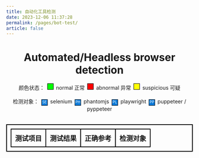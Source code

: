 ```yaml
---
title: 自动化工具检测
date: 2023-12-06 11:37:28
permalink: /pages/bot-test/
article: false
---
```

<style>
    #headless-table, #headless-table th, #headless-table td {
        border: 2px solid black;
        border-collapse: collapse;
        padding: 10px;
        text-align: center;
    }
    #headless-table th {
        font-size: large;
    }
    #headless-table td:nth-child(1) {
        max-width: 150px;
    }
    #headless-table td:nth-child(2) {
        max-width: 300px;
    }
    #headless-table td:nth-child(3) {
        max-width: 150px;
    }
    .headful {
        background-color: #00ff00 !important;
    }
    .headless {
        background-color: #ff0000 !important;
    }
    .undefined {
        background-color: #ffff00 !important;
    }
    .explain-box {
        height: 15px;
        width: 15px;
        margin-right: 3px;
        margin-left: 3px;
        border: 1px solid black;
        display: inline-block;
    }
    .target-box {
        text-align: center;
        font-size: 10px;
        color: white;
        background-color: #0078D7;
    }
    .headless-div {
        text-align: center;
    }
    .headless-submit {
        background: #347eff;
        border-radius: 4px;
        margin: 20px 0;
        display: inline-block;
        width: 300px;
        height: 50px;
        box-sizing: border-box;
        border: 1px solid #ccc;
        color: #fff;
        cursor: pointer;
        font-size: 14px;
        line-height: 49px;
    }
</style>
<div style="text-align: center">
    <h1>Automated/Headless browser detection</h1>
    <div class="headless-div">
        颜色状态：
        <div class="explain-box headful"></div> normal 正常
        <div class="explain-box headless"></div> abnormal 异常
        <div class="explain-box undefined"></div> suspicious 可疑
    </div>
    <br>
    <div class="headless-div">
        检测对象：
        <div class="explain-box target-box">SE</div> selenium
        <div class="explain-box target-box">PH</div> phantomjs
        <div class="explain-box target-box">PL</div> playwright
        <div class="explain-box target-box">PP</div> puppeteer / pyppeteer
    </div>
</div>
<br>
<table id="headless-table">
    <tr>
        <th>测试项目</th>
        <th>测试结果</th>
        <th>正确参考</th>
        <th>检测对象</th>
    </tr>
</table>
<script src='https://lib.baomitu.com/modernizr/latest/modernizr.min.js'></script>
<script src='/js/detect_headless.js'></script>
<script>
    setTimeout(function() {
        headlessTests.forEach(function(test) {
            generateTableRow(test);
            testBrowser(test).then(function(res) {});
        });
    }, 500)
</script>
